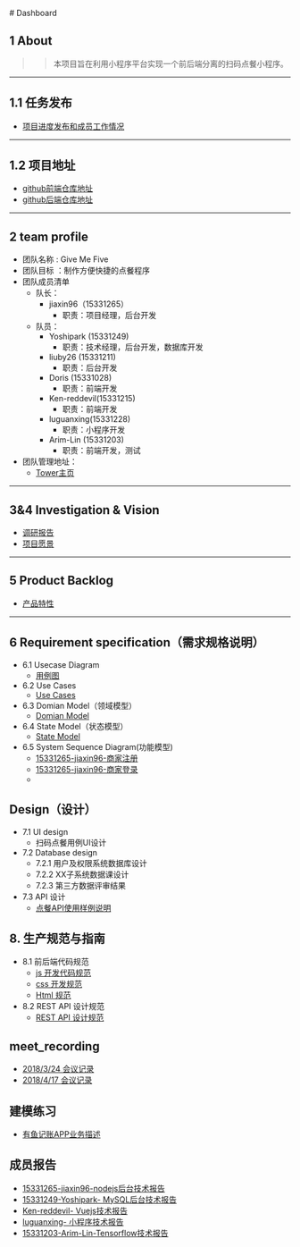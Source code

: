 ﻿﻿# Dashboard

## 1 About

>> 本项目旨在利用小程序平台实现一个前后端分离的扫码点餐小程序。
---

## 1.1 任务发布
- [项目进度发布和成员工作情况](https://givemefive-sysu.github.io/Dashboard/)
---


## 1.2 项目地址
- [github前端仓库地址](https://github.com/GiveMeFive-SYSU/xiaoerFrontEnd)
- [github后端仓库地址](https://github.com/GiveMeFive-SYSU/xiaoerBackEnd)
---


## 2 team profile

- 团队名称 : Give Me Five
- 团队目标 ：制作方便快捷的点餐程序
- 团队成员清单
    - 队长：
        - jiaxin96（15331265）
            - 职责：项目经理，后台开发
    - 队员：
        - Yoshipark (15331249)
            - 职责：技术经理，后台开发，数据库开发
        - liuby26 (15331211)
            - 职责：后台开发
        - Doris (15331028)
            - 职责：前端开发
        - Ken-reddevil(15331215)
            - 职责：前端开发
        - luguanxing(15331228)
            - 职责：小程序开发
        - Arim-Lin (15331203)
            - 职责：前端开发，测试
- 团队管理地址： 
    - [Tower主页](https://tower.im/projects/db1e1479542b44fba0f32f1e8d2426c6/)
---

## 3&4 Investigation & Vision
- [调研报告](./doc/Investigation/调研报告.pdf)
- [项目愿景](./doc/Vision/项目愿景.pdf)
---


## 5 Product Backlog
- [产品特性](./doc/Feature/产品特性.pdf)
---

## 6 Requirement specification（需求规格说明）
- 6.1 Usecase Diagram
    - [用例图](./doc/use_case_diagram/readme.md)
- 6.2 Use Cases
    - [Use Cases](./doc/use_case/readme.md)
- 6.3 Domian Model（领域模型）
    - [Domian Model]()
- 6.4 State Model（状态模型）
    - [State Model]()
- 6.5 System Sequence Diagram(功能模型)
    - [15331265-jiaxin96-商家注册](./doc/system_sequence_diagram/register.png)
    - [15331265-jiaxin96-商家登录](./doc/system_sequence_diagram/login.md)
    - 

## Design（设计）
- 7.1 UI design
    - 扫码点餐用例UI设计
- 7.2 Database design
    - 7.2.1 用户及权限系统数据库设计
    - 7.2.2 XX子系统数据课设计
    - 7.2.3 第三方数据评审结果
- 7.3  API 设计
    - [点餐API使用样例说明]()

## 8. 生产规范与指南
- 8.1 前后端代码规范
    - [js 开发代码规范](./doc/codingDoc/readme.md)
    - [css 开发规范](http://www.css88.com/archives/5505)
    - [Html 规范](http://www.css88.com/archives/5364)
- 8.2 REST API 设计规范
    - [REST API 设计规范](http://jiaxin.online/2018/04/14/nodejs%E5%AD%A6%E4%B9%A01/)

## meet_recording
- [2018/3/24 会议记录](./meet_recording/2018-3-24.md)
- [2018/4/17 会议记录](./meet_recording/2018-4-17.md)


## 建模练习
- [有鱼记账APP业务描述](./doc/ModelingPractice/XX1-有鱼记账APP业务描述.pdf)

## 成员报告
- [15331265-jiaxin96-nodejs后台技术报告](http://jiaxin.online/2018/04/14/nodejs%E5%AD%A6%E4%B9%A01/)
- [15331249-Yoshipark- MySQL后台技术报告](https://blog.csdn.net/qq_33268231/article/details/79941607)
- [Ken-reddevil- Vuejs技术报告](https://blog.csdn.net/weixin_39629939/article/details/79949049)
- [luguanxing- 小程序技术报告](http://luguanxing.online:8080/blog/blogtype/%E5%B0%8F%E7%A8%8B%E5%BA%8F.html)
- [15331203-Arim-Lin-Tensorflow技术报告](https://blog.csdn.net/qq_40143611/article/details/79964127)
